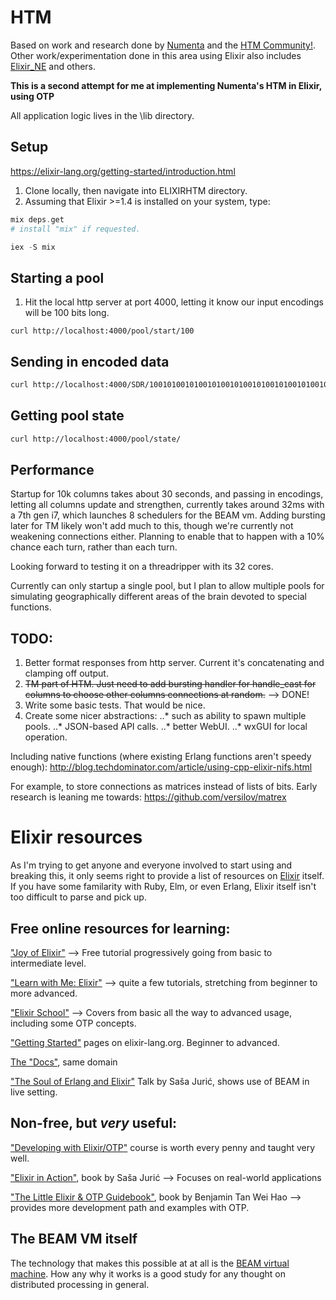 # HTM
Based on work and research done by [Numenta](https://numenta.com/) and the [HTM Community!](https://numenta.org/). Other work/experimentation done in this area using Elixir also includes [Elixir_NE](https://github.com/d-led/elixir_ne) and others.

**This is a second attempt for me at implementing Numenta's HTM in Elixir, using OTP**

All application logic lives in the \lib directory.

## Setup
https://elixir-lang.org/getting-started/introduction.html

1. Clone locally, then navigate into ELIXIRHTM directory.
2. Assuming that Elixir >=1.4 is installed on your system, type:
```elixir
mix deps.get 
# install "mix" if requested.

iex -S mix
```

## Starting a pool
1. Hit the local http server at port 4000, letting it know our input encodings will be 100 bits long.
```
curl http://localhost:4000/pool/start/100
```

## Sending in encoded data
```bash
curl http://localhost:4000/SDR/10010100101001010010100101001010010100101001010010100101001010010100101001010010100101111100000
```

## Getting pool state
```bash
curl http://localhost:4000/pool/state/
```

## Performance
Startup for 10k columns takes about 30 seconds, and passing in encodings, letting all columns update and strengthen, currently takes around 32ms with a 7th gen i7, which launches 8 schedulers for the BEAM vm. Adding bursting later for TM likely won't add much to this, though we're currently not weakening connections either. Planning to enable that to happen with a 10% chance each turn, rather than each turn.

Looking forward to testing it on a threadripper with its 32 cores.

Currently can only startup a single pool, but I plan to allow multiple pools for simulating geographically different areas of the brain devoted to special functions.

## TODO:
1. Better format responses from http server. Current it's concatenating and clamping off output.
2. ~~TM part of HTM. Just need to add bursting handler for handle_cast for columns to choose other columns connections at random.~~ --> DONE!
3. Write some basic tests. That would be nice.
4. Create some nicer abstractions:
..* such as ability to spawn multiple pools.
..* JSON-based API calls.
..* better WebUI.
..* wxGUI for local operation.

Including native functions (where existing Erlang functions aren't speedy enough):
http://blog.techdominator.com/article/using-cpp-elixir-nifs.html

For example, to store connections as matrices instead of lists of bits. Early research is leaning me towards:
https://github.com/versilov/matrex

# Elixir resources
As I'm trying to get anyone and everyone involved to start using and breaking this, it only seems right to provide a list of resources on [Elixir](https://github.com/elixir-lang/elixir/wiki/FAQ) itself. If you have some familarity with Ruby, Elm, or even Erlang, Elixir itself isn't too difficult to parse and pick up.

## Free online resources for learning:
["Joy of Elixir"](https://joyofelixir.com/toc.html) --> Free tutorial progressively going from basic to intermediate level.

["Learn with Me: Elixir"](https://inquisitivedeveloper.com/tag/lwm-elixir/) --> quite a few tutorials, stretching from beginner to more advanced.

["Elixir School"](https://elixirschool.com/en/) --> Covers from basic all the way to advanced usage, including some OTP concepts.

["Getting Started"](https://elixir-lang.org/getting-started/introduction.html) pages on elixir-lang.org. Beginner to advanced.

[The "Docs"](https://elixir-lang.org/docs.html), same domain

["The Soul of Erlang and Elixir"](https://youtu.be/JvBT4XBdoUE) Talk by Saša Jurić, shows use of BEAM in live setting.


## Non-free, but *very* useful:
["Developing with Elixir/OTP"](https://online.pragmaticstudio.com/) course is worth every penny and taught very well.

["Elixir in Action"](https://www.manning.com/books/elixir-in-action), book by Saša Jurić --> Focuses on real-world applications 

 ["The Little Elixir & OTP Guidebook"](https://www.manning.com/books/the-little-elixir-and-otp-guidebook), book by Benjamin Tan Wei Hao --> provides more development path and examples with OTP.

## The BEAM VM itself
The technology that makes this possible at at all is the [BEAM virtual machine](https://blog.stenmans.org/theBeamBook/#_preface). How any why it works is a good study for any thought on distributed processing in general.
